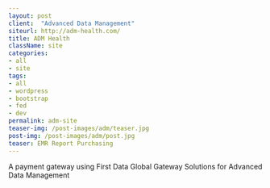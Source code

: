 ```yaml
---
layout: post
client:  "Advanced Data Management"
siteurl: http://adm-health.com/
title: ADM Health
className: site
categories: 
- all
- site
tags:
- all
- wordpress
- bootstrap
- fed
- dev
permalink: adm-site
teaser-img: /post-images/adm/teaser.jpg
post-img: /post-images/adm/post.jpg
teaser: EMR Report Purchasing 
---
```

A payment gateway using First Data Global Gateway Solutions for Advanced Data Management